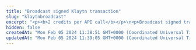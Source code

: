 ```yaml
---
title: "Broadcast signed Klaytn transaction"
slug: "klaytnbroadcast"
excerpt: "<p><b>2 credits per API call</b></p>\n<p>Broadcast signed transaction to Klaytn blockchain. This method is used internally from Tatum KMS or Tatum client libraries.\nIt is possible to create custom signing mechanism and use this method only for broadcasting data to the blockchain.</p>"
hidden: false
createdAt: "Mon Feb 05 2024 11:38:51 GMT+0000 (Coordinated Universal Time)"
updatedAt: "Mon Feb 05 2024 11:39:05 GMT+0000 (Coordinated Universal Time)"
---
```


